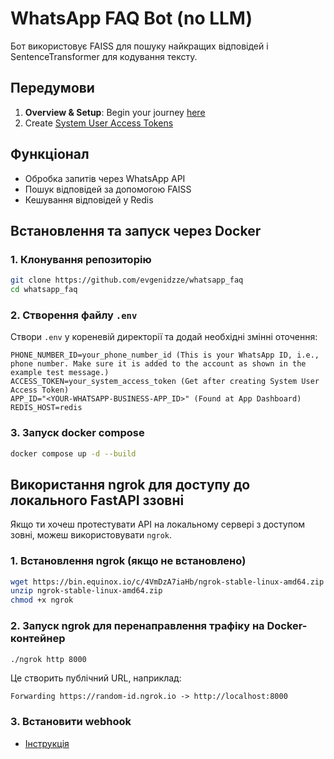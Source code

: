 # WhatsApp FAQ Bot (no LLM)

Бот використовує FAISS для пошуку найкращих відповідей і SentenceTransformer для кодування тексту.

## Передумови
1. **Overview & Setup**: Begin your journey [here](https://developers.facebook.com/docs/whatsapp/cloud-api/get-started)
2. Create [System User Access Tokens](https://developers.facebook.com/docs/whatsapp/business-management-api/get-started#system-user-access-tokens)
## Функціонал
- Обробка запитів через WhatsApp API
- Пошук відповідей за допомогою FAISS
- Кешування відповідей у Redis

## Встановлення та запуск через Docker
### 1. Клонування репозиторію
```sh
git clone https://github.com/evgenidzze/whatsapp_faq
cd whatsapp_faq
```

### 2. Створення файлу `.env`
Створи `.env` у кореневій директорії та додай необхідні змінні оточення:
```env
PHONE_NUMBER_ID=your_phone_number_id (This is your WhatsApp ID, i.e., phone number. Make sure it is added to the account as shown in the example test message.)
ACCESS_TOKEN=your_system_access_token (Get after creating System User Access Token)
APP_ID="<YOUR-WHATSAPP-BUSINESS-APP_ID>" (Found at App Dashboard)
REDIS_HOST=redis
```

### 3. Запуск docker compose
```sh
docker compose up -d --build
```

## Використання ngrok для доступу до локального FastAPI ззовні
Якщо ти хочеш протестувати API на локальному сервері з доступом зовні, можеш використовувати `ngrok`.

### 1. Встановлення ngrok (якщо не встановлено)
```sh
wget https://bin.equinox.io/c/4VmDzA7iaHb/ngrok-stable-linux-amd64.zip
unzip ngrok-stable-linux-amd64.zip
chmod +x ngrok
```

### 2. Запуск ngrok для перенаправлення трафіку на Docker-контейнер
```sh
./ngrok http 8000
```
Це створить публічний URL, наприклад:
```
Forwarding https://random-id.ngrok.io -> http://localhost:8000
```

### 3. Встановити webhook
- [Інструкція](https://developers.facebook.com/docs/graph-api/webhooks/getting-started#configure-webhooks-product)